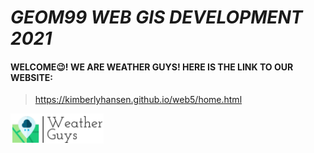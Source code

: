 # ***GEOM99 WEB GIS DEVELOPMENT 2021***

#### WELCOME:wink:! WE ARE WEATHER GUYS! HERE IS THE LINK TO OUR WEBSITE:


> <https://kimberlyhansen.github.io/web5/home.html>




![alt text](https://github.com/KimberlyHansen/web5/blob/main/images/weatherguys.png)


